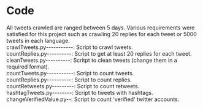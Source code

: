 # Code
All tweets crawled are ranged between 5 days. Various requirements were satisfied for this project such as crawling 20 replies for each tweet or 5000 tweets in each language.<br/>
crawlTweets.py-----------: Script to crawl tweets.<br/>
countReplies.py----------: Script to get at least 20 replies for each tweet.<br/>
cleanTweets.py----------: Scritpt to clean tweets (change them in a required format).<br/>
countTweets.py-----------: Script to count tweets.<br/>
countReplies.py----------: Script to count replies.<br/>
countRetweets.py---------: Script to count retweets.<br/>
hashtagTweets.py--------: Script to tweets with hashtags.<br/>
changeVerifiedValue.py--: Script to count 'verified' twitter accounts.<br/>
